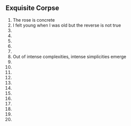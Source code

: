 ## Exquisite Corpse
1. The rose is concrete
2. I felt young when I was old but the reverse is not true
3. 
4.
5.
6.
7.
8. Out of intense complexities, intense simplicities emerge
9.
10.
11.
12.
13.
14.
15.
16.
17.
18.
19.
20.
